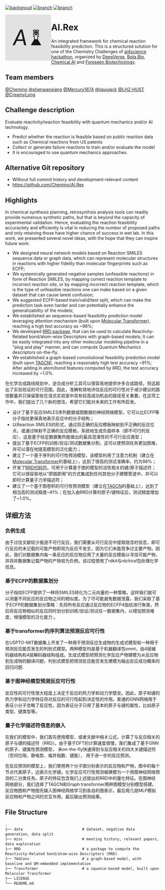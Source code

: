 [![backgroud](https://img.shields.io/badge/ai4science-Chemistry-blue)](https://ai4science.io/chemistry_zh.html)
[![branch](https://img.shields.io/badge/Branch-main-green)](https://github.com/Chemino/AI-Rex)
[![branch](https://img.shields.io/badge/Branch-dev-yellow)](https://github.com/Chemino/AI-Rex/tree/dev)

<a href="url"><img src="./misc/AIRex-logos.jpeg" align="left" height="150" width="150" ></a>

# AI.Rex

An integrated framework for chemical reaction feasibility prediction. This is a structured solution for one of the Chemistry Challenges of [ai4science hackathon](https://ai4science.io/), organized by [DeepVerse](deepverse.tech/en/), [Bota Bio](www.bota.bio), [Chemical.AI](https://chemical.ai/) and [Foreseen Biotechnology](www.foreseepharma.com/en-us).

## Team members
[@Chemino](https://github.com/Chemino)
[@shenwanxiang](https://github.com/shenwanxiang)
[@Mercury1874](https://github.com/1874Mercury)
[@jiayujack](https://github.com/jiayujack)
[@LHZ-HUST](https://github.com/LHZ-HUST)
[@CreamyLong](https://github.com/CreamyLong)


## Challenge description

Evaluate reactivity/reaction feasibility with quantum mechanics and/or AI technology.

- Predict whether the reaction is feasible based on public reaction data such as Chemical reactions from US patents
- Collect or generate failure reactions to train and/or evaluate the model
- It is encouraged to use quantum mechanics approaches.

## Alternative Git repository

- Without full commit history and development-relevant content
- https://github.com/Chemino/AI.Rex

## Highlights

In chemical synthesis planning, retrosynthsis analysis tools can readily provide numerous synthetic paths, but that is beyond the capacity of experimental validation. Hence, evaluating the reaction feasibility accuractely and efficiently is vital in reducing the number of proposed paths and only retaining those have higher chance of success in wet lab.
In this work, we presented several novel ideas, with the hope that they can inspire future work:
- We designed neural network models based on Reaction SMILES sequence data or graph data, which can represent molecular structures in reactions with higher fidelity than molecular fingerprints such as ECFP;
- We systemically generated negative samples (unfeasible reactions) in form of Reaction SMILES, by mapping correct reaction template to incorrect reaction site, or by mapping incorrect reaction template, which is the type of unfeasible reactions one can make based on a given dataset that can cause larest confusion;
- We suggested ECFP-based train/valid/test split, which can make the prediction task even harder and can potentially enhance the generalizability of the models;
- We estabilished an sequence-based feasibility prediction model leveraging attention mechanism (built upon [Molecular Transformer](https://github.com/pschwllr/MolecularTransformer)), reaching a high test accuracy as \~98%;
- We developed [RRD package](https://github.com/Chemino/AI-Rex/tree/main/RRD), that can be used to calculate Reactivity-Related bond/atom-wise Descriptors with graph-based models; It can be easily integrated into any other molecular modeling pipeline in a "plug and play" manner, and can compute Quantum Mechanics descriptors on-the-fly.
- We estabilished a graph-based convolutional feasibility prediction model (built upon [TAGCN](https://arxiv.org/pdf/1710.10370.pdf)), reaching a reasonably high test accuracy \~91%; After adding in atom/bond features computed by RRD, the test accuracy increased by \~1.0%.

在化学合成路线规划中，逆合成分析工具可以很容易地提供许多合成路径，但这超出了实验验证的可行范围。因此，准确有效地评估反应的可行性对于减少建议的路径数量并只保留那些在湿式实验室中具有较高成功机会的路径至关重要。在这项工作中，我们提出了几个新的想法，希望它们能对未来的工作有所启发。

- 设计了基于反应SMILES序列数据或图数据的神经网络模型，它可以比ECFP等分子指纹更保真地表示反应中的分子结构；
- 以Reaction SMILES的形式，通过将正确的反应模板映射到不正确的反应位点，或通过映射不正确的反应模板，系统地生成负面样本（即不可行的反应），这是基于给定数据集所能做出的最具混淆性的不可行反应类型；
- 提出了基于ECFP的训练/验证/测试数据集分割，这可以使预测任务更加困难，并可以潜在地提高模型的泛化能力；
- 建立了一个基于序列的可行性预测模型，该模型利用了注意力机制（建立在[Molecular Transformer](https://github.com/pschwllr/MolecularTransformer)的基础上），达到了很高的测试准确率，约为98%；
- 开发了[RRD代码包](https://github.com/Chemino/AI-Rex/tree/main/RRD)，可用于计算基于图的模型的活性相关的键/原子描述符；它可以很容易地以“即插即用”的方式集成到任何其他分子建模管道中，并可以即时计算量子力学描述符；
- 建立了一个基于图卷积的可行性预测模型（建立在[TAGCN](https://arxiv.org/pdf/1710.10370.pdf)的基础上），达到了相当高的测试精度\~91%；在加入由RRD计算的原子/键特征后，测试精度增加了\~1.0%。

## 详细方法

### 负例生成

由于过往文献较少报道不可行反应，我们需要从可行反应中提取隐含的信息，即可行反应的未记载的可能产物即视为反应不发生，因为它们未能竞争过主要产物。因此，我们对数据集内每一条反应的反应物应用了大量的反应模板以寻找可能产物，并将非数据集记载产物的产物视为负例。该过程使用了rdkit与rdchiral包处理化学信息。

### 基于ECFP的数据集划分

分子指纹ECFP提供了一种将SMILES转化为二元向量的一种策略，这样我们就可以测量不同反应的反应物之间的相似度。为了尽可能避免数据泄露，我们采取了基于ECFP的数据集划分策略：先将所有反应通过反应物的ECFP4指纹进行聚类，然后将反应物相似的反应同时划分到训练/验证/测试任一数据集内，以增加预测难度，增强模型的泛化能力
。
### 基于transformer的序列算法预测反应可行性

在USPTO-MIT数据集上开发了一种用于预测反应生成物的生成式模型和一种用于预测反应能否发生的判别式模型。两种模型均是基于机器翻译包onmt，由4层编码器结构和4层解码器结构组成。生成式模型把预测化学反应产物建模为从反应物到生成物的翻译问题，判别式模型把预测反应能否发生建模为输出反应成功概率的回归问题.

### 基于图神经模型预测反应可行性

反应性的可行性很大程度上决定于反应的热力学和动力学壁垒。因此，原子和键的热力学和动力学特征将对反应的可行性起到决定性的作用。普通的GNN网络用于表征小分子忽略了反应性，因为表征分子只用了基本的原子与键的属性，比如原子类型、键类型等。

### 量子化学描述符信息的嵌入

在我们的模型中，我们首先使用模型、或者文献中相关公式，计算了与反应相关的原子与键的描述符（RRD）。由于基于DFT的计算速度很慢，我们集成了基于GNN的原子、键属性预测模型， 来on-the-fly快速得到与反应相关的四大关键描述符（空间位阻、静电势、福井指数、键能）， 用于进一步的反应预测。

在反应预测的模型上，我们使用两个分子图分别表示的反应物和产物，图中的每个节点代表原子，边表示化学键。化学反应可行性预测被建模为一个用图神经网络预测的二分类任务。原子的特征包含我们上述提出的RRD中的量化特征。在图神经网络部分，我们选择了TAGCN和Graph transformer两种图模型分别模型搭建。反应物图和产物图先输入图神经网络学习到各自的图表示，最后用几层MLP模拟反应物和产物之间的交互作用，最后输出预测结果。

## File Structure

    .
    ├── data                           # dataset, negative data generation, data split
    ├── misc                           # meeting history, relevant papers, data exploration  
    ├── RRD                            # a package to compute the Reactivity-Related bond/atom-wise Descriptors (RRD)
    ├── TAGConv                        # a graph-based model, with baseline and QM-embedded implementation
    ├── Transformer                    # a squence-based model, built upon Molecular Transformer
    ├── LICENSE
    └── README.md
